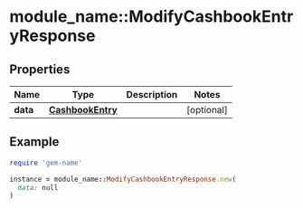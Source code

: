 # module_name::ModifyCashbookEntryResponse

## Properties

| Name | Type | Description | Notes |
| ---- | ---- | ----------- | ----- |
| **data** | [**CashbookEntry**](CashbookEntry.md) |  | [optional] |

## Example

```ruby
require 'gem-name'

instance = module_name::ModifyCashbookEntryResponse.new(
  data: null
)
```

